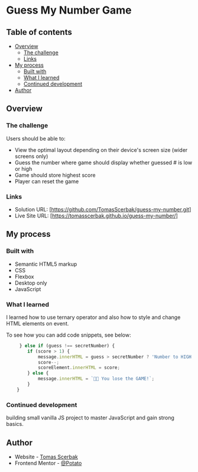 # Guess My Number Game

## Table of contents

- [Overview](#overview)
  - [The challenge](#the-challenge)
  - [Links](#links)
- [My process](#my-process)
  - [Built with](#built-with)
  - [What I learned](#what-i-learned)
  - [Continued development](#continued-development)
- [Author](#author)

## Overview

### The challenge

Users should be able to:

- View the optimal layout depending on their device's screen size (wider screens only)
- Guess the number where game should display whether guessed # is low or high
- Game should store highest score
- Player can reset the game

### Links

- Solution URL: [https://github.com/TomasScerbak/guess-my-number.git]
- Live Site URL: [https://tomasscerbak.github.io/guess-my-number/]

## My process

### Built with

- Semantic HTML5 markup
- CSS
- Flexbox
- Desktop only
- JavaScript

### What I learned

I learned how to use ternary operator and also how to style and change HTML elements on event.

To see how you can add code snippets, see below:

```js
     } else if (guess !== secretNumber) {
        if (score > 1) {
            message.innerHTML = guess > secretNumber ? 'Number to HIGH!' : 'Number to LOW!'
            score--;
            scoreElement.innerHTML = score;
        } else {
            message.innerHTML = `🤯💥 You lose the GAME!`;
        }
    }
```

### Continued development

building small vanilla JS project to master JavaScript and gain strong basics.

## Author

- Website - [Tomas Scerbak](https://tomasscerbak.github.io/tomas-scerbak-portfolio/)
- Frontend Mentor - [@Potato](https://www.frontendmentor.io/profile/TomasScerbak)
